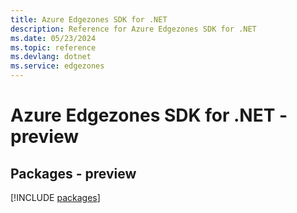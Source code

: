 ```yaml
---
title: Azure Edgezones SDK for .NET
description: Reference for Azure Edgezones SDK for .NET
ms.date: 05/23/2024
ms.topic: reference
ms.devlang: dotnet
ms.service: edgezones
---
```

# Azure Edgezones SDK for .NET - preview
## Packages - preview
[!INCLUDE [packages](edgezones-index.md)]